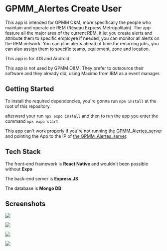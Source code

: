 # GPMM_Alertes Create User

This app is intended for GPMM O&M, more specifically the people who maintain and operate de REM (Réseau Express Métropolitain). The app feature all the major area of the current REM, it let you create alerts and attribute them to specific employee if needed, you can monitor all alerts on the REM network. You can plan alerts ahead of time for recurring jobs, you can also assign them to specific teams, equipment, zone and location.

This app is for iOS and Android

This app is not used by GPMM O&M. They prefer to outsource their software and they already did, using Maximo from IBM as a event manager.

## Getting Started

To install the required dependencies, you're gonna run `npm install` at the root of this repository.

afterward your run `npx expo install` and then to run the app you enter the command `npx expo start`

This app can't work properly if you're not running [the GPMM_Alertes_server](https://github.com/mathieuhuet/GPMM_Alertes_server) and pointing the App to the IP of [the GPMM_Alertes_server](https://github.com/mathieuhuet/GPMM_Alertes_server).

## Tech Stack

The front-end framework is **React Native** and wouldn't been possible without **Expo**

The back-end server is **Express.JS**

The database is **Mongo DB**


## Screenshots

![](assets/GPMM_Android_003.png)

![](assets/GPMM_Android_001.png)

![](assets/GPMM_001.png)

![](assets/GPMM_007.png)
